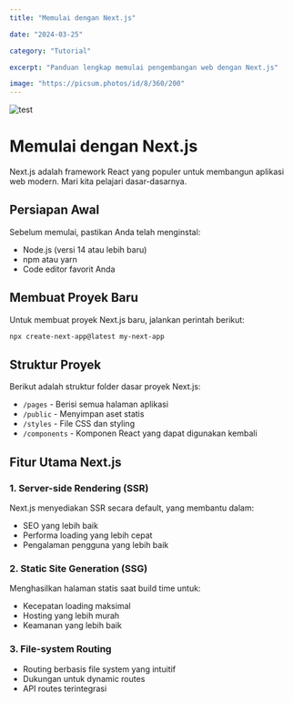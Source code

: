 ```yaml
---
title: "Memulai dengan Next.js"

date: "2024-03-25"

category: "Tutorial"

excerpt: "Panduan lengkap memulai pengembangan web dengan Next.js"

image: "https://picsum.photos/id/8/360/200"
---
```

![test](https://picsum.photos/id/6/360/200)

# Memulai dengan Next.js

Next.js adalah framework React yang populer untuk membangun aplikasi web modern. Mari kita pelajari dasar-dasarnya.

## Persiapan Awal

Sebelum memulai, pastikan Anda telah menginstal:

- Node.js (versi 14 atau lebih baru)
- npm atau yarn
- Code editor favorit Anda

## Membuat Proyek Baru

Untuk membuat proyek Next.js baru, jalankan perintah berikut:

```bash
npx create-next-app@latest my-next-app
```


## Struktur Proyek

Berikut adalah struktur folder dasar proyek Next.js:

- `/pages` - Berisi semua halaman aplikasi
- `/public` - Menyimpan aset statis
- `/styles` - File CSS dan styling
- `/components` - Komponen React yang dapat digunakan kembali

## Fitur Utama Next.js

### 1. Server-side Rendering (SSR)

Next.js menyediakan SSR secara default, yang membantu dalam:

- SEO yang lebih baik
- Performa loading yang lebih cepat
- Pengalaman pengguna yang lebih baik

### 2. Static Site Generation (SSG)

Menghasilkan halaman statis saat build time untuk:

- Kecepatan loading maksimal
- Hosting yang lebih murah
- Keamanan yang lebih baik

### 3. File-system Routing

- Routing berbasis file system yang intuitif
- Dukungan untuk dynamic routes
- API routes terintegrasi
